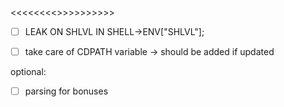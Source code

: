 <<<<<<<<<IMPORTANT>>>>>>>>>>>
 - [ ] LEAK ON SHLVL IN SHELL->ENV["SHLVL"];

- [ ] take care of CDPATH variable -> should be added if updated

optional:
- [ ] parsing for bonuses